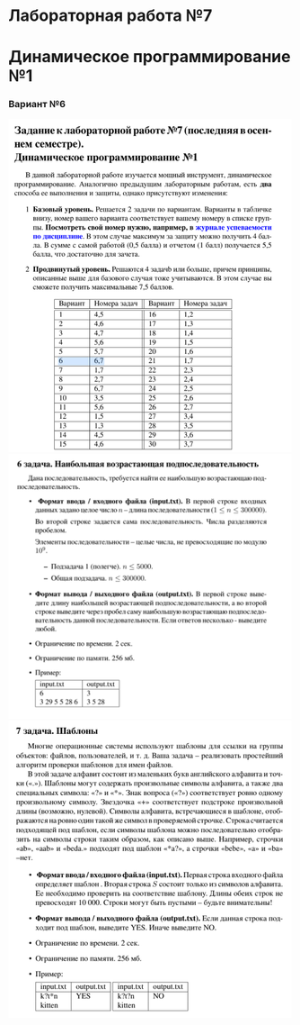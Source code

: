 # Лабораторная работа №7
# Динамическое программирование №1
### Вариант №6
![img.png](img/img.png)
![img_1.png](img/img_1.png)
![img_2.png](img/img_2.png)